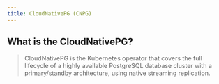 ```yaml
---
title: CloudNativePG (CNPG)
---
```


## What is the CloudNativePG?

>CloudNativePG is the Kubernetes operator that covers the full lifecycle of a highly available PostgreSQL database cluster with a primary/standby architecture, using native streaming replication. 
